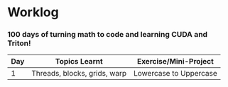 # Worklog

### 100 days of turning math to code and learning CUDA and Triton! 

| Day       | Topics Learnt          | Exercise/Mini-Project       |
|------------|------------------------|------------------------------|
| 1 | Threads, blocks, grids,  warp     |   Lowercase to Uppercase     |
